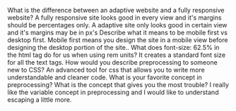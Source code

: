 What is the difference between an adaptive website and a fully responsive website?
    A fully responsive site looks good in every view and it's margins should be percentages only. A adaptive site only looks good in certain view and it's margins may be in px's
Describe what it means to be mobile first vs desktop first.
    Mobile first means you design the site in a mobile view before designing the desktop portion of the site..
What does font-size: 62.5% in the html tag do for us when using rem units?
    It creates a standard font size for all the text tags.
How would you describe preprocessing to someone new to CSS?
    An advanced tool for css that allows you to write more understandable and cleaner code.
What is your favorite concept in preprocessing? What is the concept that gives you the most trouble?
    I really like the variable concept in preprocessing and I would like to understand escaping a little more.